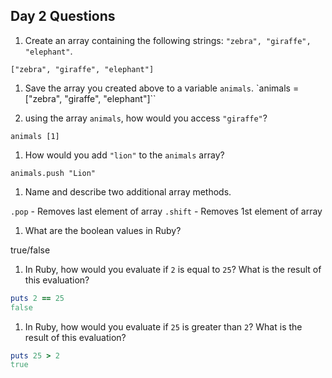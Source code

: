 ## Day 2 Questions

1. Create an array containing the following strings: `"zebra", "giraffe", "elephant"`.

`["zebra", "giraffe", "elephant"]`

1. Save the array you created above to a variable `animals`.
`animals = ["zebra", "giraffe", "elephant"]``

1. using the array `animals`, how would you access `"giraffe"`?

`animals [1]`

1. How would you add `"lion"` to the `animals` array?

`animals.push "Lion"`

1. Name and describe two additional array methods.

`.pop` - Removes last element of array
`.shift` - Removes 1st element of array

1. What are the boolean values in Ruby?

true/false

1. In Ruby, how would you evaluate if `2` is equal to `25`? What is the result of this evaluation?
```ruby
puts 2 == 25
false
```

1. In Ruby, how would you evaluate if `25` is greater than `2`? What is the result of this evaluation?
```ruby
puts 25 > 2
true
```
